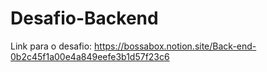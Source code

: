 # Desafio-Backend

Link para o desafio: https://bossabox.notion.site/Back-end-0b2c45f1a00e4a849eefe3b1d57f23c6
